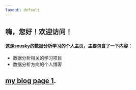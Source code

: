 ```yaml
---
layout: default
---
```


## 嗨，您好！欢迎访问！
#### 这是sxusky的数据分析学习的个人主页，主要包含了一下内容：
- 数据分析相关的学习项目
- 数据分析方向的个人博客
## [my blog page 1](my-page-1).